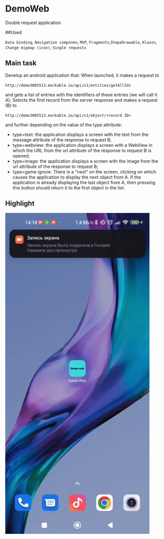 # DemoWeb
Double request application

##Used 

`Data binding`, `Navigation componen`, `MVP`, `Fragments`,`ShapeDrawable`, `Klaxon`, `Change mipmap (icon)`, `Single requests`


## Main task
Develop an android application that:
When launched, it makes a request to

`http://demo3005513.mockable.io/api/v1/entities/getAllIds`

and gets a list of entries with the identifiers of these entries (we will call it A);
Selects the first record from the server response and makes a request (B) to 

`http://demo3005513.mockable.io/api/v1/object/<record ID>` 

and further depending on the value of the type attribute:
 - type=text: the application displays a screen with the text from the message attribute of the response to request B;
 - type=webview: the application displays a screen with a WebView in which the URL from the url attribute of the response to request B is opened;
 - type=image: the application displays a screen with the image from the url attribute of the response to request B;
 - type=game ignore.
There is a "next" on the screen, clicking on which causes the application to display the next object from A. If the application is already displaying the last object from A, then pressing this button should return it to the first object in the list.



## Highlight
		
![](ezgif.com-gif-maker.gif)



		

